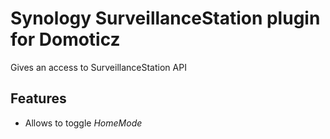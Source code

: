 # Synology SurveillanceStation plugin for Domoticz

Gives an access to SurveillanceStation API

## Features
- Allows to toggle *HomeMode*
